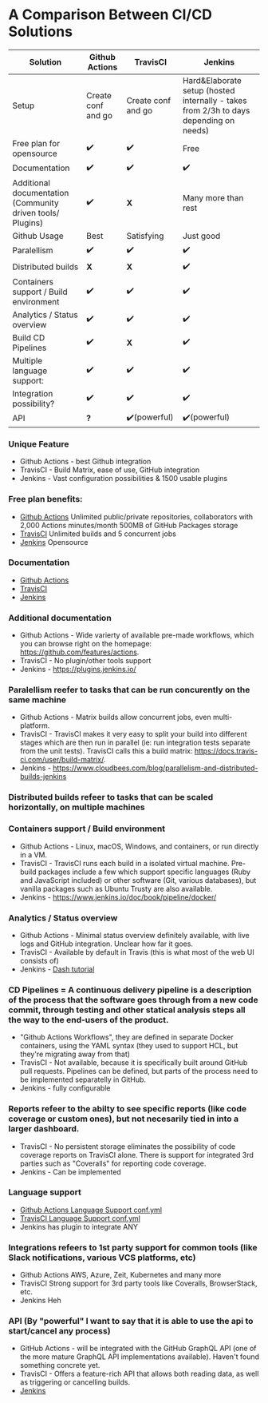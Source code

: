 # A Comparison Between CI/CD Solutions

| **Solution** | **Github Actions** | **TravisCI** | **Jenkins** |
| --- | --- | --- | --- |
| Setup | Create conf and go | Create conf and go | Hard&Elaborate setup (hosted internally - takes from 2/3h to days depending on needs)
| Free plan for opensource | ✔️ | ✔️ | Free
| Documentation | ✔️ | ✔️ | ✔️ |
| Additional documentation (Community driven tools/ Plugins) | ✔️ | **X** | Many more than rest
| Github Usage | Best | Satisfying | Just good
| Paralellism | ✔️ | ✔️ | ✔️ |
| Distributed builds | **X** | **X** | ✔️ |
| Containers support / Build environment | ✔️ | ✔️ | ✔️ |
| Analytics / Status overview | ✔️ | ✔️ | ✔️ |
| Build CD Pipelines | ✔️ | **X** | ✔️ |
| Multiple language support: | ✔️ | ✔️ | ✔️ |
| Integration possibility? | ✔️ | ✔️ | ✔️ |
| API |**?**| ✔️(powerful) | ✔️(powerful) |


### Unique Feature
- Github Actions - best Github integration
- TravisCI - Build Matrix, ease of use, GitHub integration 
- Jenkins - Vast configuration possibilities & 1500 usable plugins

### Free plan benefits:

- [Github Actions](http://hackage.haskell.org/package/lens-simple)  Unlimited public/private repositories, collaborators with 2,000 Actions minutes/month
500MB of GitHub Packages storage
- [TravisCI](https://travis-ci.com/) Unlimited builds and 5 concurrent jobs 
- [Jenkins](https://www.jenkins.io/) Opensource

### Documentation

- [Github Actions](https://help.github.com/en/actions)
- [TravisCI](https://docs.travis-ci.com/)
- [Jenkins](https://www.jenkins.io/doc/book/)

### Additional documentation

- Github Actions - Wide varierty of available pre-made workflows, which you can browse right on the homepage: https://github.com/features/actions.
- TravisCI - No plugin/other tools support
- Jenkins - https://plugins.jenkins.io/

### Paralellism reefer to tasks that can be run concurently on the same machine

- Github Actions - Matrix builds allow concurrent jobs, even multi-platform.
- TravisCI - TravisCI makes it very easy to split your build into different stages which are then run in parallel (ie: run integration tests separate from the unit tests). TravisCI calls this a build matrix: https://docs.travis-ci.com/user/build-matrix/.
- Jenkins - https://www.cloudbees.com/blog/parallelism-and-distributed-builds-jenkins

### Distributed builds refeer to tasks that can be scaled horizontally, on multiple machines

### Containers support / Build environment

- Github Actions - Linux, macOS, Windows, and containers, or run directly in a VM.
- TravisCI - TravisCI runs each build in a isolated virtual machine. Pre-build packages include a few which support specific languages (Ruby and JavaScript included) or other software (Git, various databases), but vanilla packages such as Ubuntu Trusty are also available.
- Jenkins - https://www.jenkins.io/doc/book/pipeline/docker/

### Analytics / Status overview

- Github Actions - Minimal status overview definitely available, with live logs and GitHub integration. Unclear how far it goes.
- TravisCI - Available by default in Travis (this is what most of the web UI consists of)
- Jenkins - [Dash tutorial](https://www.cloudbees.com/blog/audit-trail-dashboard-cloudbees-jenkins-analytics)

### CD Pipelines = A continuous delivery pipeline is a description of the process that the software goes through from a new code commit, through testing and other statical analysis steps all the way to the end-users of the product.

- "Github Actions Workflows", they are defined in separate Docker containers, using the YAML syntax (they used to support HCL, but they're migrating away from that)
- TravisCI - Not available, because it is specifically built around GitHub pull requests. Pipelines can be defined, but parts of the process need to be implemented separatelly in GitHub.
- Jenkins - fully configurable

### Reports refeer to the abilty to see specific reports (like code coverage or custom ones), but not necesarily tied in into a larger dashboard.

- TravisCI - No persistent storage eliminates the possibility of code coverage reports on TravisCI alone. There is support for integrated 3rd parties such as "Coveralls" for reporting code coverage.
- Jenkins - Can be implemented

### Language support

- [Github Actions Language Support conf.yml](https://github.com/actions/starter-workflows/tree/master/ci) 
- [TravisCI Language Support conf.yml](https://docs.travis-ci.com/user/languages/)
- Jenkins has plugin to integrate ANY

### Integrations refeers to 1st party support for common tools (like Slack notifications, various VCS platforms, etc)

- Github Actions AWS, Azure, Zeit, Kubernetes and many more
- TravisCI Strong support for 3rd party tools like Coveralls, BrowserStack, etc.
- Jenkins Heh

### API (By "powerful" I want to say that it is able to use the api to start/cancel any process)

- GitHub Actions - will be integrated with the GitHub GraphQL API (one of the more mature GraphQL API implementations available). Haven't found something concrete yet.
- TravisCI - Offers a feature-rich API that allows both reading data, as well as triggering or cancelling builds.
- [Jenkins](https://www.jenkins.io/doc/book/using/remote-access-api/)
